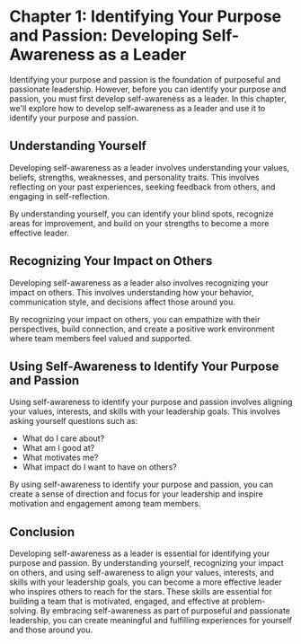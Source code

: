 Chapter 1: Identifying Your Purpose and Passion: Developing Self-Awareness as a Leader
======================================================================================

Identifying your purpose and passion is the foundation of purposeful and passionate leadership. However, before you can identify your purpose and passion, you must first develop self-awareness as a leader. In this chapter, we'll explore how to develop self-awareness as a leader and use it to identify your purpose and passion.

Understanding Yourself
----------------------

Developing self-awareness as a leader involves understanding your values, beliefs, strengths, weaknesses, and personality traits. This involves reflecting on your past experiences, seeking feedback from others, and engaging in self-reflection.

By understanding yourself, you can identify your blind spots, recognize areas for improvement, and build on your strengths to become a more effective leader.

Recognizing Your Impact on Others
---------------------------------

Developing self-awareness as a leader also involves recognizing your impact on others. This involves understanding how your behavior, communication style, and decisions affect those around you.

By recognizing your impact on others, you can empathize with their perspectives, build connection, and create a positive work environment where team members feel valued and supported.

Using Self-Awareness to Identify Your Purpose and Passion
---------------------------------------------------------

Using self-awareness to identify your purpose and passion involves aligning your values, interests, and skills with your leadership goals. This involves asking yourself questions such as:

* What do I care about?
* What am I good at?
* What motivates me?
* What impact do I want to have on others?

By using self-awareness to identify your purpose and passion, you can create a sense of direction and focus for your leadership and inspire motivation and engagement among team members.

Conclusion
----------

Developing self-awareness as a leader is essential for identifying your purpose and passion. By understanding yourself, recognizing your impact on others, and using self-awareness to align your values, interests, and skills with your leadership goals, you can become a more effective leader who inspires others to reach for the stars. These skills are essential for building a team that is motivated, engaged, and effective at problem-solving. By embracing self-awareness as part of purposeful and passionate leadership, you can create meaningful and fulfilling experiences for yourself and those around you.
